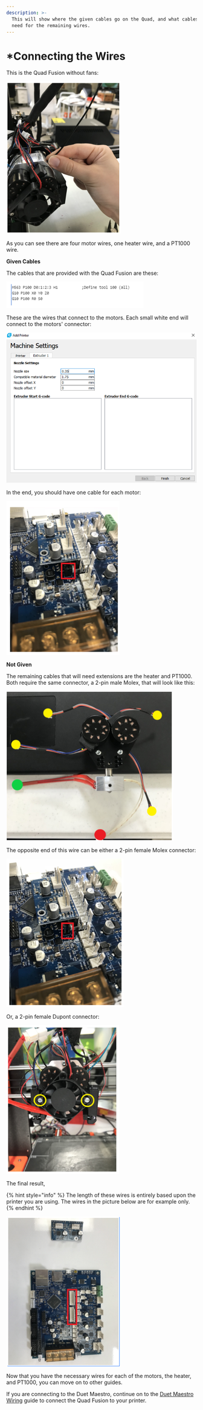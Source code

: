 ```yaml
---
description: >-
  This will show where the given cables go on the Quad, and what cables you will
  need for the remaining wires.
---
```


# \*Connecting the Wires

This is the Quad Fusion without fans:

![](../.gitbook/assets/image%20%2827%29.png)

As you can see there are four motor wires, one heater wire, and a PT1000 wire.

**Given Cables** 

The cables that are provided with the Quad Fusion are these:

![](../.gitbook/assets/image%20%284%29.png)

These are the wires that connect to the motors. Each small white end will connect to the motors' connector:

![](../.gitbook/assets/image%20%287%29.png)

In the end, you should have one cable for each motor:

![](../.gitbook/assets/image%20%2820%29.png)

**Not Given** 

The remaining cables that will need extensions are the heater and PT1000. Both require the same connector, a 2-pin male Molex, that will look like this:

![](../.gitbook/assets/image%20%281%29.png)

The opposite end of this wire can be either a 2-pin female Molex connector:

![](../.gitbook/assets/image%20%2814%29.png)

Or, a 2-pin female Dupont connector:

![](../.gitbook/assets/image%20%289%29.png)

The final result,

{% hint style="info" %}
The length of these wires is entirely based upon the printer you are using. The wires in the picture below are for example only.
{% endhint %}

![](../.gitbook/assets/image%20%2823%29.png)

Now that you have the necessary wires for each of the motors, the heater, and PT1000, you can move on to other guides. 

If you are connecting to the Duet Maestro, continue on to the [Duet Maestro Wiring](../electrical-guides/duet-maestro-wiring.md) guide to connect the Quad Fusion to your printer.


